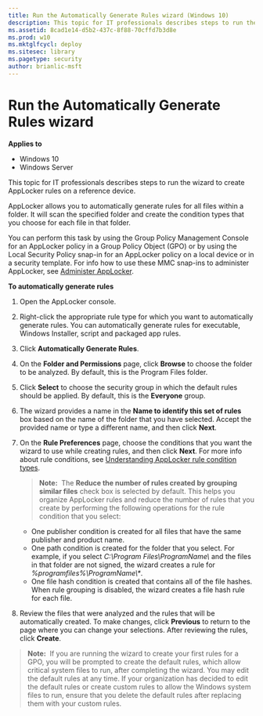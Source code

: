```yaml
---
title: Run the Automatically Generate Rules wizard (Windows 10)
description: This topic for IT professionals describes steps to run the wizard to create AppLocker rules on a reference device.
ms.assetid: 8cad1e14-d5b2-437c-8f88-70cffd7b3d8e
ms.prod: w10
ms.mktglfcycl: deploy
ms.sitesec: library
ms.pagetype: security
author: brianlic-msft
---
```


# Run the Automatically Generate Rules wizard

**Applies to**
 -   Windows 10 
 -   Windows Server

This topic for IT professionals describes steps to run the wizard to create AppLocker rules on a reference device.

AppLocker allows you to automatically generate rules for all files within a folder. It will scan the specified folder and create the condition types that you choose for each file in that folder.

You can perform this task by using the Group Policy Management Console for an AppLocker policy in a Group Policy Object (GPO) or by using the Local Security Policy snap-in for an AppLocker policy on a local device or in a security template. For info how to use these MMC snap-ins to administer AppLocker, see [Administer AppLocker](administer-applocker.md#bkmk-using-snapins).

**To automatically generate rules**

1.  Open the AppLocker console.
2.  Right-click the appropriate rule type for which you want to automatically generate rules. You can automatically generate rules for executable, Windows Installer, script and packaged app rules.
3.  Click **Automatically Generate Rules**.
4.  On the **Folder and Permissions** page, click **Browse** to choose the folder to be analyzed. By default, this is the Program Files folder.
5.  Click **Select** to choose the security group in which the default rules should be applied. By default, this is the **Everyone** group.
6.  The wizard provides a name in the **Name to identify this set of rules** box based on the name of the folder that you have selected. Accept the provided name or type a different name, and then click **Next**.
7.  On the **Rule Preferences** page, choose the conditions that you want the wizard to use while creating rules, and then click **Next**. For more info about rule conditions, see [Understanding AppLocker rule condition types](understanding-applocker-rule-condition-types.md).

    >**Note:**  The **Reduce the number of rules created by grouping similar files** check box is selected by default. This helps you organize AppLocker rules and reduce the number of rules that you create by performing the following operations for the rule condition that you select:
    
    -   One publisher condition is created for all files that have the same publisher and product name.
    -   One path condition is created for the folder that you select. For example, if you select *C:\\Program Files\\ProgramName\\* and the files in that folder are not signed, the wizard creates a rule for *%programfiles%\\ProgramName\\\**.
    -   One file hash condition is created that contains all of the file hashes. When rule grouping is disabled, the wizard creates a file hash rule for each file.
     
8.  Review the files that were analyzed and the rules that will be automatically created. To make changes, click **Previous** to return to the page where you can change your selections. After reviewing the rules, click **Create**.

>**Note:**  If you are running the wizard to create your first rules for a GPO, you will be prompted to create the default rules, which allow critical system files to run, after completing the wizard. You may edit the default rules at any time. If your organization has decided to edit the default rules or create custom rules to allow the Windows system files to run, ensure that you delete the default rules after replacing them with your custom rules.
